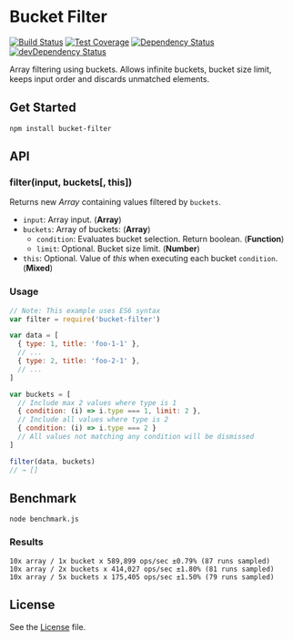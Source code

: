 # Bucket Filter
[![Build Status](https://travis-ci.org/grindcode/bucket-filter.svg?branch=master)](https://travis-ci.org/grindcode/bucket-filter) [![Test Coverage](https://codeclimate.com/github/grindcode/bucket-filter/badges/coverage.svg)](https://codeclimate.com/github/grindcode/bucket-filter/coverage) [![Dependency Status](https://david-dm.org/grindcode/bucket-filter.svg)](https://david-dm.org/grindcode/bucket-filter) [![devDependency Status](https://david-dm.org/grindcode/bucket-filter/dev-status.svg)](https://david-dm.org/grindcode/bucket-filter#info=devDependencies)

Array filtering using buckets. Allows infinite buckets, bucket size limit, keeps input order and discards unmatched elements.

## Get Started
```shell
npm install bucket-filter
```

## API
### filter(input, buckets[, this])
Returns new _Array_ containing values filtered by `buckets`.
* `input`: Array input. (**Array**)
* `buckets`: Array of buckets: (**Array**)
  * `condition`: Evaluates bucket selection. Return boolean. (**Function**)
  * `limit`: Optional. Bucket size limit. (**Number**)
* `this`: Optional. Value of _this_ when executing each bucket `condition`. (**Mixed**)

### Usage
```javascript
// Note: This example uses ES6 syntax
var filter = require('bucket-filter')

var data = [
  { type: 1, title: 'foo-1-1' },
  // ...
  { type: 2, title: 'foo-2-1' },
  // ...
]

var buckets = [
  // Include max 2 values where type is 1
  { condition: (i) => i.type === 1, limit: 2 },
  // Include all values where type is 2
  { condition: (i) => i.type === 2 }
  // All values not matching any condition will be dismissed
]

filter(data, buckets)
// → []
```

## Benchmark
```shell
node benchmark.js
```

### Results
```shell
10x array / 1x bucket x 589,899 ops/sec ±0.79% (87 runs sampled)
10x array / 2x buckets x 414,027 ops/sec ±1.80% (81 runs sampled)
10x array / 5x buckets x 175,405 ops/sec ±1.50% (79 runs sampled)
```

## License
See the [License](LICENSE) file.
